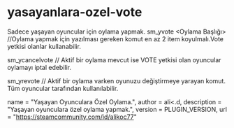 # yasayanlara-ozel-vote
Sadece yaşayan oyuncular için oylama yapmak.
sm_yvote <Oylama Başlığı> <item1> <item2> <item3> <item4> <iteam5> //Oylama yapmak için yazılması gereken komut en az 2 item koyulmalı.Vote yetkisi olanlar kullanabilir.
  
sm_ycancelvote // Aktif bir oylama mevcut ise VOTE yetkisi olan oyuncular oylamayı iptal edebilir.

sm_yrevote  // Aktif bir oylama varken oyunuzu değiştirmeye yarayan komut. Tüm oyuncular tarafından kullanılabilir.

  name = "Yaşayan Oyunculara Özel Oylama.",
	author = ali<.d,
	description = "Yaşayan oyunculara özel oylama yapmak.",
	version = PLUGIN_VERSION,
	url = "https://steamcommunity.com/id/alikoc77"
